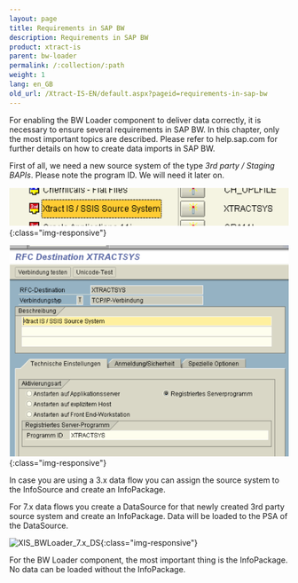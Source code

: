 ```yaml
---
layout: page
title: Requirements in SAP BW
description: Requirements in SAP BW
product: xtract-is
parent: bw-loader
permalink: /:collection/:path
weight: 1
lang: en_GB
old_url: /Xtract-IS-EN/default.aspx?pageid=requirements-in-sap-bw
---
```


For enabling the BW Loader component to deliver data correctly, it is necessary to ensure several requirements in SAP BW. In this chapter, only the most important topics are described. Please refer to help.sap.com for further details on how to create data imports in SAP BW.

First of all, we need a new source system of the type *3rd party / Staging BAPIs*. Please note the program ID. We will need it later on.









































































































































































![BWLoader-Configuration-01](/img/content/BWLoader-Configuration-01.png){:class="img-responsive"}

![BWLoader-Configuration-02](/img/content/BWLoader-Configuration-02.png){:class="img-responsive"}

In case you are using a 3.x data flow you can assign the source system to the InfoSource and create an InfoPackage.

For 7.x data flows you create a DataSource for that newly created 3rd party source system and create an InfoPackage.
Data will be loaded to the PSA of the DataSource.

![XIS_BWLoader_7.x_DS](/img/content/XIS_BWLoader_7.x_DS.png){:class="img-responsive"}

For the BW Loader component, the most important thing is the InfoPackage. No data can be loaded without the InfoPackage.